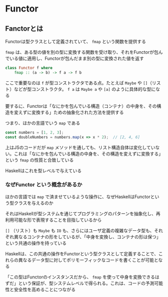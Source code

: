 # Functor

## Fanctorとは

Functorは型クラスとして定義されていて、 `fmap` という関数を提供する

`fmap` は、ある型の値を別の型に変換する関数を受け取り、それをFunctorが包んでいる値に適用し、Functorが包んだまま別の型に変換された値を返す

```hs
class Functor f where
    fmap :: (a -> b) -> f a -> f b
```

ここで重要なのは `f` が型コンストラクタである点。たとえば `Maybe` や `[]`（リスト）などが型コンストラクタ。 `f a` は `Maybe a` や `[a]` のように具体的な型になる

要するに、Functorは「なにかを包んでいる構造（コンテナ）の中身を、その構造を変えずに変換する」ための抽象化された方法を提供する

つまり、ほかの言語でいう `map` である

```js
const numbers = [1, 2, 3];
const doubleNumbers = numbers.map(x => x * 2);  // [2, 4, 6]
```

上はJSのコードだが `map` メソッドを通しても、リスト構造自体は変化していない。これは「なにかを包んでいる構造の中身を、その構造を変えずに変換する」という `fmap` の性質と合致している

Haskellはこれを型レベルで与えている

### なぜFunctor という概念があるか

ほかの言語では `map` で済ませているような操作に、なぜHaskellはFunctorという型クラスを与えるのか

それはHaskellが型システムを通じてプログラミングのパターンを抽象化し、再利用可能な形で表現することを目指しているから

`[]` （リスト）も `Maybe` も `IO` も、さらにはユーザ定義の複雑なデータ型も、それぞれ異なるコンテナの形をしているが、「中身を変換し、コンテナの形は保つ」という共通の操作を持っている

Haskellは、この共通の操作をFunctorという型クラスとして定義することで、これらの異なるデータ型に対してポリモーフィックなコードを書くことが可能となる

「この型はFunctorのインスタンスだから、 `fmap` を使って中身を変換できるはずだ」という保証が、型システムレベルで得られる。これは、コードの予測可能性と安全性を高めることにつながる

